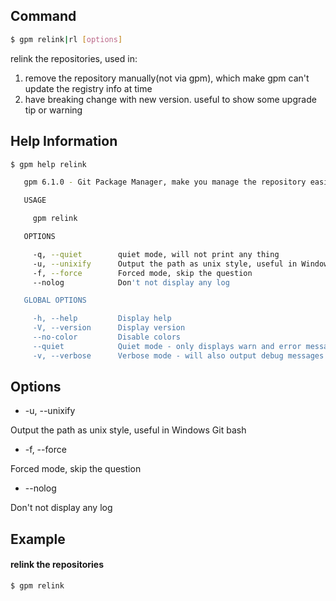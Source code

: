 ## Command

```bash
$ gpm relink|rl [options]
```

relink the repositories, used in:
1. remove the repository manually(not via gpm), which make gpm can't update the registry info at time
2. have breaking change with new version. useful to show some upgrade tip or warning

## Help Information

```bash
$ gpm help relink

   gpm 6.1.0 - Git Package Manager, make you manage the repository easier

   USAGE

     gpm relink

   OPTIONS

     -q, --quiet        quiet mode, will not print any thing                           optional
     -u, --unixify      Output the path as unix style, useful in Windows Git bash      optional
     -f, --force        Forced mode, skip the question                                 optional
     --nolog            Don't not display any log                                      optional

   GLOBAL OPTIONS

     -h, --help         Display help
     -V, --version      Display version
     --no-color         Disable colors
     --quiet            Quiet mode - only displays warn and error messages
     -v, --verbose      Verbose mode - will also output debug messages
```

## Options

- -u, --unixify

Output the path as unix style, useful in Windows Git bash

- -f, --force

Forced mode, skip the question

- --nolog

Don't not display any log

## Example

#### relink the repositories

```bash
$ gpm relink
```
